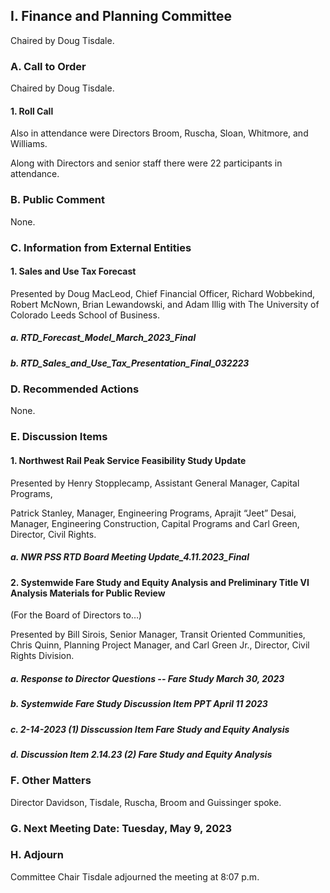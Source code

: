 ## I. Finance and Planning Committee

Chaired by Doug Tisdale.

### A. Call to Order

Chaired by Doug Tisdale.

#### 1. Roll Call

Also in attendance were Directors Broom, Ruscha, Sloan, Whitmore, and Williams.

Along with Directors and senior staff there were 22 participants in attendance.

### B. Public Comment

None.

### C. Information from External Entities

#### 1. Sales and Use Tax Forecast

Presented by Doug MacLeod, Chief Financial Officer, Richard Wobbekind, Robert McNown, Brian Lewandowski, and Adam Illig with The University of Colorado Leeds School of Business.

##### a. RTD_Forecast_Model_March_2023_Final

##### b. RTD_Sales_and_Use_Tax_Presentation_Final_032223

### D. Recommended Actions

None.

### E. Discussion Items

#### 1. Northwest Rail Peak Service Feasibility Study Update

Presented by Henry Stopplecamp, Assistant General Manager, Capital Programs,

Patrick Stanley, Manager, Engineering Programs, Aprajit “Jeet” Desai, Manager, Engineering Construction, Capital Programs and Carl Green, Director, Civil Rights.

##### a. NWR PSS RTD Board Meeting Update_4.11.2023_Final

#### 2. Systemwide Fare Study and Equity Analysis and Preliminary Title VI Analysis Materials for Public Review

(For the Board of Directors to…)

Presented by Bill Sirois, Senior Manager, Transit Oriented Communities, Chris Quinn, Planning Project Manager, and Carl Green Jr., Director, Civil Rights Division.

##### a. Response to Director Questions -- Fare Study March 30, 2023

##### b. Systemwide Fare Study Discussion Item PPT April 11 2023

##### c. 2-14-2023 (1) Disscussion Item Fare Study and Equity Analysis

##### d. Discussion Item 2.14.23  (2) Fare Study and Equity Analysis

### F. Other Matters

Director Davidson, Tisdale, Ruscha, Broom and Guissinger spoke.

### G. Next Meeting Date: Tuesday, May 9, 2023

### H. Adjourn

Committee Chair Tisdale adjourned the meeting at 8:07 p.m.